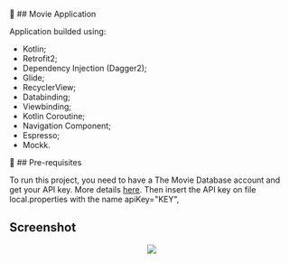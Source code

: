 :movie_camera: ## Movie Application

Application builded using: </br> 
- Kotlin;</br>  
- Retrofit2; </br>  
- Dependency Injection (Dagger2); </br> 
- Glide;</br> 
- RecyclerView;</br> 
- Databinding;</br> 
- Viewbinding;</br> 
- Kotlin Coroutine; </br> 
- Navigation Component;</br> 
- Espresso;</br>
- Mockk.</br>

:key: ## Pre-requisites

To run this project, you need to have a The Movie Database account and get your API key.
More details [here](https://developers.themoviedb.org/3/getting-started/introduction).
Then insert the API key on file local.properties with the name apiKey="KEY",

## Screenshot

<p align="center">
<img src="https://media.giphy.com/media/XdJWJnHjOoHUJJhyq6/giphy.gif" />
<//p>
